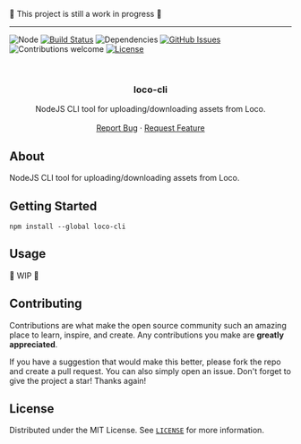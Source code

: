 🚧 This project is still a work in progress 🚧

<hr />

![Node](https://img.shields.io/badge/node-v14+-blue.svg)
[![Build Status](https://travis-ci.org/robrechtme/loco-cli.svg?branch=master)](https://travis-ci.org/robrechtme/loco-cli)
![Dependencies](https://img.shields.io/badge/dependencies-up%20to%20date-brightgreen.svg)
[![GitHub Issues](https://img.shields.io/github/issues/robrechtme/loco-cli.svg)](https://github.com/robrechtme/loco-cli/issues)
![Contributions welcome](https://img.shields.io/badge/contributions-welcome-orange.svg)
[![License](https://img.shields.io/badge/license-MIT-blue.svg)](https://opensource.org/licenses/MIT)

<br />
<div align="center">
  <!-- <a href="https://github.com/robrechtme/loco-cli">
    <img src="images/logo.png" alt="Logo" width="80" height="80">
  </a> -->

  <h3 align="center">loco-cli</h3>

  <p align="center">
NodeJS CLI tool for uploading/downloading assets from Loco.
    <br />
    <br />
    <a href="https://github.com/robrechtme/loco-cli/issues">Report Bug</a>
    ·
    <a href="https://github.com/robrechtme/loco-cli/issues">Request Feature</a>
  </p>
</div>

## About

<!-- [![Product Name Screen Shot][product-screenshot]](https://example.com) -->

NodeJS CLI tool for uploading/downloading assets from Loco.

## Getting Started

```
npm install --global loco-cli
```

## Usage

🚧 WIP 🚧

## Contributing

Contributions are what make the open source community such an amazing place to learn, inspire, and create. Any contributions you make are **greatly appreciated**.

If you have a suggestion that would make this better, please fork the repo and create a pull request. You can also simply open an issue.
Don't forget to give the project a star! Thanks again!

## License

Distributed under the MIT License. See [`LICENSE`](./LICENSE) for more information.
